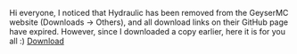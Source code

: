 Hi everyone, I noticed that Hydraulic has been removed from the GeyserMC website (Downloads -> Others), and all download links on their GitHub page have expired. However, since I downloaded a copy earlier, here it is for you all :)
<a href=https://raw.githubusercontent.com/Maxpro131/GeyserMC-Hydraulic/refs/heads/main/hydraulic-fabric.jar>Download
